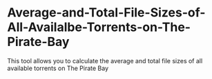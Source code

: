 Average-and-Total-File-Sizes-of-All-Availalbe-Torrents-on-The-Pirate-Bay
========================================================================

This tool allows you to calculate the average and total file sizes of all available torrents on The Pirate Bay
